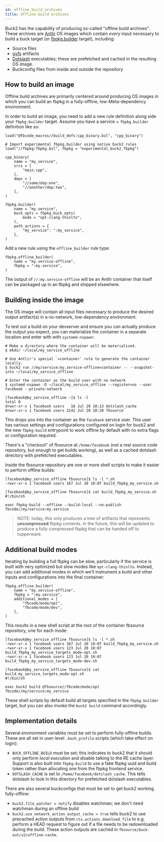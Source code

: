 ```yaml
---
id: offline_build_archives
title: Offline build archives
---
```


Buck2 has the capability of producing so-called "offline build archives". These archives are [Antlir](https://www.internalfb.com/intern/staticdocs/antlir/) OS images which contain _every_ input necessary to build a buck target (or [fbpkg.builder](https://www.internalfb.com/intern/wiki/Fbpkg/fbpkg.builder/) target), including:
* Source files
* [gvfs](https://www.internalfb.com/intern/wiki/Gvfs/) artifacts
* [Dotslash](https://www.internalfb.com/intern/wiki/DotSlash/) executables; these are prefetched and cached in the resulting OS image.
* Buckconfig files from inside and outside the repository

## How to build an image

Offline build archives are primarily centered around producing OS images in which you can build an fbpkg in a fully-offline, low-Meta-dependency environment.

In order to build an image, you need to add a new rule definition along side your `fbpkg.builder` target. Assume you have a service + `fbpkg.builder` definition like so:

```[python]
load("@fbcode_macros//build_defs:cpp_binary.bzl", "cpp_binary")

# Import experimental fbpkg.builder using native buck2 rules
load("//fbpkg:fbpkg.bzl", fbpkg = "experimental_buck2_fbpkg")

cpp_binary(
    name = "my_service",
    srcs = [
        "main.cpp",
    ],
    deps = [
        "//some/dep:one",
        "//another/dep:two",
    ],
)

fbpkg.builder(
    name = "my.service",
    buck_opts = fbpkg.buck_opts(
        mode = "opt-clang-thinlto",
    ),
    path_actions = {
        "my_service": ":my_service",
    },
)
```

Add a new rule using the `offline_builder` rule type:
```
fbpkg.offline_builder(
    name = "my.service-offline",
    fbpkg = ":my.service",
)
```

The output of `//:my.service-offline` will be an Antlir container that itself can be packaged up in an fbpkg and shipped elsewhere.

## Building inside the image

The OS image will contain all input files necessary to produce the desired output artifact(s) in a no-network, low-dependency environment.

To test out a build on your devserver and ensure you _can_ actually produce the output you expect, you can materialize the container in a separate location and enter with with `systemd-nspawn`:

```[bash]
# Make a directory where the container will be materialized.
$ mkdir ~/local/my_service_offline

# Use Antlir's special `=container` rule to generate the container locally.
$ buck2 run //my/service:my.service-offline=container -- --snapshot-into ~/local/my_service_offline

# Enter the container as the build user with no network
$ systemd-nspawn -D ~/local/my_service_offline --register=no --user facebook --private-network

[facebook@my_service_offline ~]$ ls -l
total 0
drwxr-xr-x 1 facebook users   16 Jul 20 10:13 dotslash_cache
drwxr-xr-x 1 facebook users 2142 Jul 20 10:28 fbsource
```

This drops you into the container as the `facebook` service user. This user has various settings and configurations configured on login for buck2 and the new `fbpkg-build` entrypoint to work offline by default with no extra flags or configuration required.

There's a "checkout" of fbsource at `/home/facebook` (not a real source code repository, but enough to get builds working), as well as a cached dotslash directory with prefetched executables.

Inside the fbsource repository are one or more shell scripts to make it easier to perform offline builds:

```[bash]
[facebook@my_service_offline fbsource]$ ls -l *.sh
-rwxr-xr-x 1 facebook users 167 Jul 20 10:07 build_fbpkg_my_service.sh

[facebook@my_service_offline fbsource]$ cat build_fbpkg_my_service.sh
#!/bin/sh

exec fbpkg-build --offline --build-local --no-publish fbcode//my/service:my.service
```

> NOTE: today, this only produces a tree of artifacts that represents **uncompressed** fbpkg contents. In the future, this will be updated to produce a fully compressed fbpkg that can be handed off to tupperware.

## Additional build modes

Iterating by building a full fbpkg can be slow, particularly if the service is built with very optimized but slow modes like `opt-clang-thinlto`. Instead, you can add additional modes in which we'll instrument a build and other inputs and configurations into the final container:

```[bash]
fbpkg.offline_builder(
    name = "my.service-offline",
    fbpkg = ":my.service",
    additional_modes = [
        "fbcode/mode/opt",
        "fbcode/mode/dev",
    ],
)
```

This results in a new shell script at the root of the container fbsource repository, one for each mode:
```[bash]
[facebook@my_service_offline fbsource]$ ls -l *.sh
-rwxr-xr-x 1 facebook users 167 Jul 20 10:07 build_fbpkg_my_service.sh
-rwxr-xr-x 1 facebook users 123 Jul 20 10:07 build_fbpkg_my_service_targets_mode-opt.sh
-rwxr-xr-x 1 facebook users 123 Jul 20 10:07 build_fbpkg_my_service_targets_mode-dev.sh

[facebook@my_service_offline fbsource]$ cat build_my_service_targets_mode-opt.sh
#!/bin/sh

exec buck2 build @fbsource//fbcode/mode/opt fbcode//my/service:my_service
```

These shell scripts by default build all targets specified in the `fbpkg.builder` target, but you can also invoke the `buck2 build` command accordingly.

## Implementation details

Several environment variables must be set to perform fully-offline builds. These are all set in user-level `.bash_profile` scripts (which take effect on login):
* `BUCK_OFFLINE_BUILD` must be set; this indicates to buck2 that it should only perform *local execution* and disable talking to the RE cache layer. Support is also built into `fbpkg-build` to use a fake fbpkg uuid and build token rather than allocating one from the fbpkg frontend service.
* `DOTSLASH_CACHE` is set to `/home/facebook/dotslash_cache`. This tells dotslash to look in this directory for prefetched dotslash executables.

There are also several buckconfigs that must be set to get buck2 working fully-offline:
* `buck2.file_watcher = notify` disables watchman; we don't need watchman during an offline build
* `buck2.use_network_action_output_cache = true` tells buck2 to use precached action outputs from `ctx.actions.download_file` to e.g. perform a HEAD request to figure out if a file needs to be redownloaded during the build. These action outputs are cached in `fbsource/buck-out/v2/offline-cache`.
